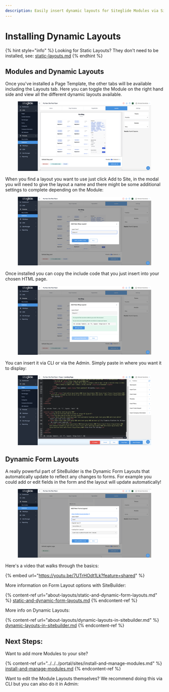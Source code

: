 ```yaml
---
description: Easily insert dynamic layouts for Siteglide Modules via SiteBuilder
---
```


# Installing Dynamic Layouts



{% hint style="info" %}
Looking for Static Layouts? They don't need to be installed, see: [static-layouts.md](static-layouts.md "mention")
{% endhint %}

## Modules and Dynamic Layouts <a href="#modules-and-dynamic-layouts" id="modules-and-dynamic-layouts"></a>

Once you've installed a Page Template, the other tabs will be available including the Layouts tab. Here you can toggle the Module on the right hand side and view all the different dynamic layouts available.

<figure><img src="../../../.gitbook/assets/SiteBuilder-Layouts.png" alt=""><figcaption></figcaption></figure>

When you find a layout you want to use just click Add to Site, in the modal you will need to give the layout a name and there might be some additional settings to complete depending on the Module:

<figure><img src="../../../.gitbook/assets/Siteglide-SiteBuilder-Blog-List-Install.png" alt=""><figcaption></figcaption></figure>

Once installed you can copy the include code that you just insert into your chosen HTML page.

<figure><img src="../../../.gitbook/assets/SiteBuilder-Layouts-Blog-Install-Complete.png" alt=""><figcaption></figcaption></figure>

You can insert it via CLI or via the Admin. Simply paste in where you want it to display:

<figure><img src="../../../.gitbook/assets/SiteBuilder-Layouts-Blog-Insert-Include.png" alt=""><figcaption></figcaption></figure>

## Dynamic Form Layouts

A really powerful part of SiteBuilder is the Dynamic Form Layouts that automatically update to reflect any changes to forms. For example you could add or edit fields in the form and the layout will update automatically!

<figure><img src="../../../.gitbook/assets/Siteglide-SiteBuilder-Dynamic-Form-Layout-Install.png" alt=""><figcaption></figcaption></figure>

Here's a video that walks through the basics:

{% embed url="https://youtu.be/7UTrHOdt1Lk?feature=shared" %}

More information on Form Layout options with SiteBuilder:

{% content-ref url="about-layouts/static-and-dynamic-form-layouts.md" %}
[static-and-dynamic-form-layouts.md](about-layouts/static-and-dynamic-form-layouts.md)
{% endcontent-ref %}

More info on Dynamic Layouts:

{% content-ref url="about-layouts/dynamic-layouts-in-sitebuilder.md" %}
[dynamic-layouts-in-sitebuilder.md](about-layouts/dynamic-layouts-in-sitebuilder.md)
{% endcontent-ref %}

## Next Steps:

Want to add more Modules to your site?

{% content-ref url="../../../portal/sites/install-and-manage-modules.md" %}
[install-and-manage-modules.md](../../../portal/sites/install-and-manage-modules.md)
{% endcontent-ref %}

Want to edit the Module Layouts themselves? We recommend doing this via CLI but you can also do it in Admin:

